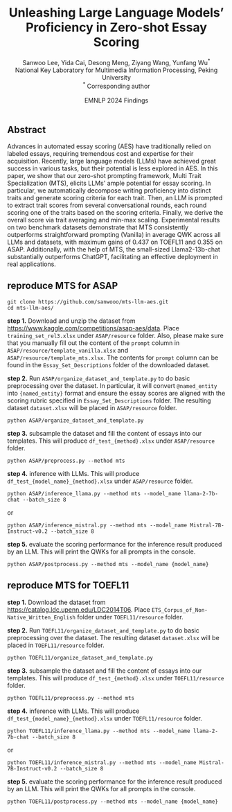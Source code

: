 <div align="center">
<h1> Unleashing Large Language Models’ Proficiency in Zero-shot Essay Scoring
</center> <br> <center> </h1>

<p align="center">
Sanwoo Lee, Yida Cai, Desong Meng, Ziyang Wang, Yunfang Wu<sup>*</sup>
<br>
National Key Laboratory for Multimedia Information Processing, Peking University
<br>
<sup>*</sup> Corresponding author
<br><br>
EMNLP 2024 Findings <br>
<br>
</div>

## Abstract
Advances in automated essay scoring (AES) have traditionally relied on labeled essays, requiring tremendous cost and expertise for their acquisition. Recently, large language models (LLMs) have achieved great success in various tasks, but their potential is less explored in AES. In this paper, we show that our zero-shot prompting framework, Multi Trait Specialization (MTS), elicits LLMs' ample potential for essay scoring. In particular, we automatically decompose writing proficiency into distinct traits and generate scoring criteria for each trait. Then, an LLM is prompted to extract trait scores from several conversational rounds, each round scoring one of the traits based on the scoring criteria. Finally, we derive the overall score via trait averaging and min-max scaling. Experimental results on two benchmark datasets demonstrate that MTS consistently outperforms straightforward prompting (Vanilla) in average QWK across all LLMs and datasets, with maximum gains of 0.437 on TOEFL11 and 0.355 on ASAP. Additionally, with the help of MTS, the small-sized Llama2-13b-chat substantially outperforms ChatGPT, facilitating an effective deployment in real applications.



## reproduce MTS for ASAP
```
git clone https://github.com/sanwooo/mts-llm-aes.git
cd mts-llm-aes/
```

**step 1.** Download and unzip the dataset from https://www.kaggle.com/competitions/asap-aes/data. Place `training_set_rel3.xlsx` under `ASAP/resource` folder. Also, please make sure that you manually fill out the content of the `prompt` column in `ASAP/resource/template_vanilla.xlsx` and  `ASAP/resource/template_mts.xlsx`. The contents for `prompt` column can be found in the `Essay_Set_Descriptions` folder of the downloaded dataset.

**step 2.** Run `ASAP/organize_dataset_and_template.py` to do basic preprocessing over the dataset. In particular, it will convert `@named_entity` into `{named_entity}` format and ensure the essay scores are aligned with the scoring rubric specified in `Essay_Set_Descriptions` folder. The resulting dataset `dataset.xlsx` will be placed in `ASAP/resource` folder.
```
python ASAP/organize_dataset_and_template.py
```
**step 3.** subsample the dataset and fill the content of essays into our templates. This will produce `df_test_{method}.xlsx` under `ASAP/resource` folder.
```
python ASAP/preprocess.py --method mts
```

**step 4.** inference with LLMs. This will produce `df_test_{model_name}_{method}.xlsx` under `ASAP/resource` folder.
```
python ASAP/inference_llama.py --method mts --model_name llama-2-7b-chat --batch_size 8
```
or
```
python ASAP/inference_mistral.py --method mts --model_name Mistral-7B-Instruct-v0.2 --batch_size 8
```

**step 5.** evaluate the scoring performance for the inference result produced by an LLM. This will print the QWKs for all prompts in the console.
```
python ASAP/postprocess.py --method mts --model_name {model_name}
```


## reproduce MTS for TOEFL11

**step 1.** Download the dataset from https://catalog.ldc.upenn.edu/LDC2014T06. Place `ETS_Corpus_of_Non-Native_Written_English` folder under `TOEFL11/resource` folder.

**step 2.** Run `TOEFL11/organize_dataset_and_template.py` to do basic preprocessing over the dataset. The resulting dataset `dataset.xlsx` will be placed in `TOEFL11/resource` folder.
```
python TOEFL11/organize_dataset_and_template.py
```
**step 3.** subsample the dataset and fill the content of essays into our templates. This will produce `df_test_{method}.xlsx` under `TOEFL11/resource` folder.
```
python TOEFL11/preprocess.py --method mts
```

**step 4.** inference with LLMs. This will produce `df_test_{model_name}_{method}.xlsx` under `TOEFL11/resource` folder.
```
python TOEFL11/inference_llama.py --method mts --model_name llama-2-7b-chat --batch_size 8
```
or
```
python TOEFL11/inference_mistral.py --method mts --model_name Mistral-7B-Instruct-v0.2 --batch_size 8
```

**step 5.** evaluate the scoring performance for the inference result produced by an LLM. This will print the QWKs for all prompts in the console.
```
python TOEFL11/postprocess.py --method mts --model_name {model_name}
```



